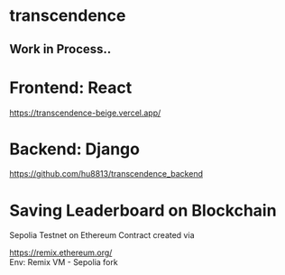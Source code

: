 # transcendence

## Work in Process..

# Frontend: React
https://transcendence-beige.vercel.app/

# Backend: Django
https://github.com/hu8813/transcendence_backend

# Saving Leaderboard on Blockchain
Sepolia Testnet on Ethereum 
Contract created via

https://remix.ethereum.org/  
Env: Remix VM - Sepolia fork
